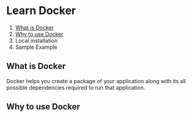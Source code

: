 # Learn Docker

1. [What is Docker](#what-is-docker)
2. [Why to use Docker](#why-to-use-docker)
3. Local installation
4. Sample Example

## What is Docker
Docker helps you create a package of your application along with its all possible dependencies required to run that application.

## Why to use Docker
